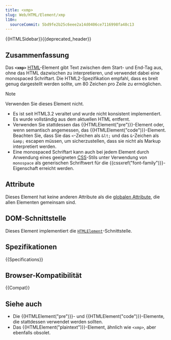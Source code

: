 ```yaml
---
title: <xmp>
slug: Web/HTML/Element/xmp
l10n:
  sourceCommit: 5bd9fe2b25c6eee2a14d0406ce7116998fa48c13
---
```


{{HTMLSidebar}}{{deprecated_header}}

## Zusammenfassung

Das **`<xmp>`** [HTML](/de/docs/Web/HTML)-Element gibt Text zwischen dem Start- und End-Tag aus, ohne das HTML dazwischen zu interpretieren, und verwendet dabei eine monospaced Schriftart. Die HTML2-Spezifikation empfahl, dass es breit genug dargestellt werden sollte, um 80 Zeichen pro Zeile zu ermöglichen.

> [!NOTE]
> Verwenden Sie dieses Element nicht.
>
> - Es ist seit HTML3.2 veraltet und wurde nicht konsistent implementiert. Es wurde vollständig aus dem aktuellen HTML entfernt.
> - Verwenden Sie stattdessen das {{HTMLElement("pre")}}-Element oder, wenn semantisch angemessen, das {{HTMLElement("code")}}-Element. Beachten Sie, dass Sie das `<`-Zeichen als `&lt;` und das `&`-Zeichen als `&amp;` escapen müssen, um sicherzustellen, dass sie nicht als Markup interpretiert werden.
> - Eine monospaced Schriftart kann auch bei jedem Element durch Anwendung eines geeigneten [CSS](/de/docs/Web/CSS)-Stils unter Verwendung von `monospace` als generischen Schriftwert für die {{cssxref("font-family")}}-Eigenschaft erreicht werden.

## Attribute

Dieses Element hat keine anderen Attribute als die [globalen Attribute](/de/docs/Web/HTML/Global_attributes), die allen Elementen gemeinsam sind.

## DOM-Schnittstelle

Dieses Element implementiert die [`HTMLElement`](/de/docs/Web/API/HTMLElement)-Schnittstelle.

<!-- ## Technical summary -->

## Spezifikationen

{{Specifications}}

## Browser-Kompatibilität

{{Compat}}

## Siehe auch

- Die {{HTMLElement("pre")}}- und {{HTMLElement("code")}}-Elemente, die stattdessen verwendet werden sollten.
- Das {{HTMLElement("plaintext")}}-Element, ähnlich wie `<xmp>`, aber ebenfalls obsolet.
